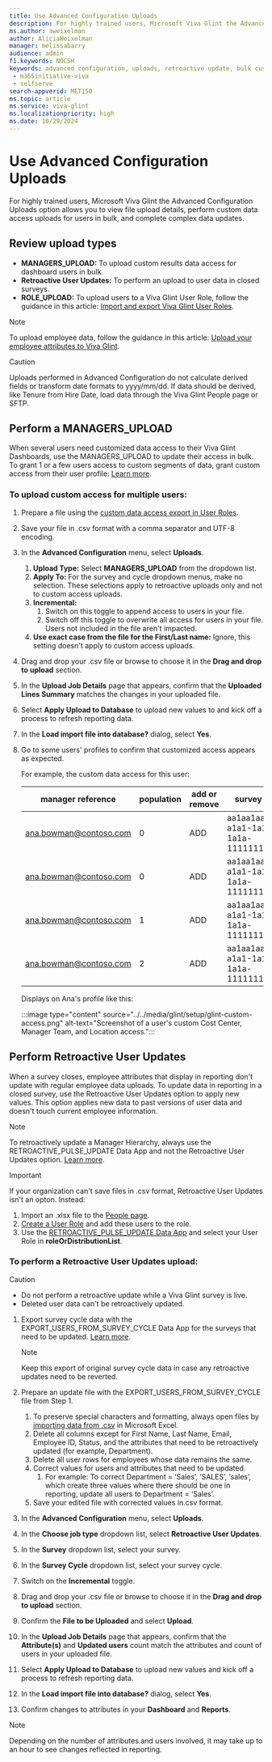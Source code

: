 ```yaml
---
title: Use Advanced Configuration Uploads
description: For highly trained users, Microsoft Viva Glint the Advanced Configuration Uploads option allows you to perform custom data access uploads for users in bulk and complex data updates.
ms.author: aweixelman
author: AliciaWeixelman
manager: melissabarry
audience: admin
f1.keywords: NOCSH
keywords: advanced configuration, uploads, retroactive update, bulk custom access
 - m365initiative-viva
 - selfserve
search-appverid: MET150
ms.topic: article
ms.service: viva-glint
ms.localizationpriority: high
ms.date: 10/29/2024
---
```


# Use Advanced Configuration Uploads

For highly trained users, Microsoft Viva Glint the Advanced Configuration Uploads option allows you to view file upload details, perform custom data access uploads for users in bulk, and complete complex data updates.

## Review upload types

- **MANAGERS_UPLOAD:** To upload custom results data access for dashboard users in bulk.
- **Retroactive User Updates:** To perform an upload to user data in closed surveys.
- **ROLE_UPLOAD:** To upload users to a Viva Glint User Role, follow the guidance in this article: [Import and export Viva Glint User Roles](export-user-roles.md).

> [!NOTE]
> To upload employee data, follow the guidance in this article: [Upload your employee attributes to Viva Glint](upload-employee-attributes.md).

> [!CAUTION]
> Uploads performed in Advanced Configuration do not calculate derived fields or transform date formats to yyyy/mm/dd. If data should be derived, like Tenure from Hire Date, load data through the Viva Glint People page or SFTP.

## Perform a MANAGERS_UPLOAD

When several users need customized data access to their Viva Glint Dashboards, use the MANAGERS_UPLOAD to update their access in bulk. To grant 1 or a few users access to custom segments of data, grant custom access from their user profile: [Learn more](custom-user-role.md).

### To upload custom access for multiple users:

1. Prepare a file using the [custom data access export in User Roles](custom-access.md).
1. Save your file in .csv format with a comma separator and UTF-8 encoding.
1. In the **Advanced Configuration** menu, select **Uploads**.
   1. **Upload Type:** Select **MANAGERS_UPLOAD** from the dropdown list.
   1. **Apply To:** For the survey and cycle dropdown menus, make no selection. These selections apply to retroactive uploads only and not to custom access uploads.
   2. **Incremental:**
      1. Switch on this toggle to append access to users in your file.
      1. Switch off this toggle to overwrite all access for users in your file. Users not included in the file aren't impacted.
   2. **Use exact case from the file for the First/Last name:** Ignore, this setting doesn't apply to custom access uploads.
1. Drag and drop your .csv file or browse to choose it in the **Drag and drop to upload** section.
1. In the **Upload Job Details** page that appears, confirm that the **Uploaded Lines Summary** matches the changes in your uploaded file.
1. Select **Apply Upload to Database** to upload new values to and kick off a process to refresh reporting data.
1. In the **Load import file into database?** dialog, select **Yes**.
1. Go to some users' profiles to confirm that customized access appears as expected.

   For example, the custom data access for this user:

   |manager reference  |population   |add or remove|survey uuid |Cost Center |Manager Level 1 |Region |Country |City |
   |----------|-----------|------------|------------|------------|------------|------------|------------|------------|
   |ana.bowman@contoso.com|0 |ADD|aa1aa1aa-a1a1-1a1a-1a1a-111111111a11|37651 | | | | |
   |ana.bowman@contoso.com|0 |ADD|aa1aa1aa-a1a1-1a1a-1a1a-111111111a11 |17123 | | | | |
   |ana.bowman@contoso.com|1 |ADD|aa1aa1aa-a1a1-1a1a-1a1a-111111111a11 | |7890 | | | |
   |ana.bowman@contoso.com|2 |ADD|aa1aa1aa-a1a1-1a1a-1a1a-111111111a11 | | |EMEA |Ireland |Dublin |

   Displays on Ana's profile like this:

   :::image type="content" source="../../media/glint/setup/glint-custom-access.png" alt-text="Screenshot of a user's custom Cost Center, Manager Team, and Location access.":::

## Perform Retroactive User Updates

When a survey closes, employee attributes that display in reporting don't update with regular employee data uploads. To update data in reporting in a closed survey, use the Retroactive User Updates option to apply new values. This option applies new data to past versions of user data and doesn't touch current employee information.

> [!NOTE]
> To retroactively update a Manager Hierarchy, always use the RETROACTIVE_PULSE_UPDATE Data App and not the Retroactive User Updates option. [Learn more](glint-data-apps.md).

> [!IMPORTANT]
> If your organization can't save files in .csv format, Retroactive User Updates isn't an opton. Instead:
> 1. Import an .xlsx file to the [People page](upload-employee-attributes.md).
> 2. [Create a User Role](set-up-user-roles.md) and add these users to the role.
> 3. Use the [RETROACTIVE_PULSE_UPDATE Data App](glint-data-apps.md) and select your User Role in **roleOrDistributionList**. 

### To perform a Retroactive User Updates upload:

> [!CAUTION]
> - Do not perform a retroactive update while a Viva Glint survey is live.
> - Deleted user data can't be retroactively updated.

1. Export survey cycle data with the EXPORT_USERS_FROM_SURVEY_CYCLE Data App for the surveys that need to be updated. [Learn more](glint-data-apps.md).

   > [!NOTE]
   > Keep this export of original survey cycle data in case any retroactive updates need to be reverted.

1. Prepare an update file with the EXPORT_USERS_FROM_SURVEY_CYCLE file from Step 1.
   1. To preserve special characters and formatting, always open files by [importing data from .csv](https://go.microsoft.com/fwlink/?linkid=2247414) in Microsoft Excel.
   1. Delete all columns except for First Name, Last Name, Email, Employee ID, Status, and the attributes that need to be retroactively updated (for example, Department).
   1. Delete all user rows for employees whose data remains the same.
   1. Correct values for users and attributes that need to be updated.
      1. For example: To correct Department = ‘Sales’, ‘SALES’, ‘sales’, which create three values where there should be one in reporting, update all users to Department = ‘Sales’.
   1. Save your edited file with corrected values in.csv format.
1. In the **Advanced Configuration** menu, select **Uploads**.
1. In the **Choose job type** dropdown list, select **Retroactive User Updates**.
1. In the **Survey** dropdown list, select your survey.
1. In the **Survey Cycle** dropdown list, select your survey cycle.
1. Switch on the **Incremental** toggle.
1. Drag and drop your .csv file or browse to choose it in the **Drag and drop to upload** section.
1. Confirm the **File to be Uploaded** and select **Upload**.
1. In the **Upload Job Details** page that appears, confirm that the **Attribute(s)** and **Updated users** count match the attributes and count of users in your uploaded file.
1. Select **Apply Upload to Database** to upload new values and kick off a process to refresh reporting data.
1. In the **Load import file into database?** dialog, select **Yes**.
1. Confirm changes to attributes in your **Dashboard** and **Reports**.

> [!NOTE]
> Depending on the number of attributes and users involved, it may take up to an hour to see changes reflected in reporting.    

